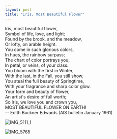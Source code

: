 ```yaml
---
layout: post
title: "Iris, Most Beautiful Flower"
---
```


Iris, most beautiful flower,<br>
Symbol of life, love, and light;<br>
Found by the brook, and the meadow,<br>
Or lofty, on arable height.<br>
You come in such glorious colors,<br>
In hues, the rainbow surpass;<br>
The chart of color portrays you,<br>
In petal, or veins, of your class.<br>
You bloom with the first in Winter,<br>
With the last, in the Fall, you still show;<br>
You steal the full beauty of Springtime,<br>
With your fragrance and sharp color glow.<br>
Your form and beauty of flower,<br>
An artist's desire of full worth;<br>
So Iris, we love you and crown you,<br>
MOST BEAUTIFUL FLOWER ON EARTH!<br>
-- Edith Buckner Edwards (AIS bulletin January 1961)

![IMG_5111_1](https://github.com/kathybeyer/kathybeyer.github.io/assets/121460653/8d518857-7ec1-436b-bc2a-0c0bc526fd26)

![IMG_5765](https://github.com/kathybeyer/kathybeyer.github.io/assets/121460653/3958c786-7f86-414e-9576-86acccfba76a)
